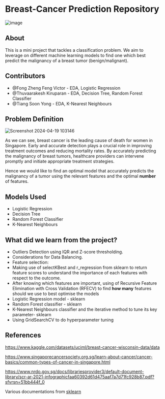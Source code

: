 # Breast-Cancer Prediction Repository
![image](https://github.com/VictorrFong/SC1015---Breast-Cancer-Prediction/assets/162713262/18c0aa7f-9a1c-49e9-a9e1-f93c2a5eeb1d)

## About
This is a mini project that tackles a classification problem. We aim to leverage on different machine learning models to find one which best predict the malignancy of a breast tumor (benign/malignant). 

## Contributors
- @Fong Zheng Feng Victor - EDA, Logistic Regression
- @Thuvaarakesh Kiruparan - EDA, Decision Tree, Random Forest Classifier
- @Tiang Soon Yong - EDA, K-Nearest Neighbours

## Problem Definition
![Screenshot 2024-04-19 103146](https://github.com/VictorrFong/SC1015---Breast-Cancer-Prediction/assets/162713262/e00c0613-4d5c-444b-b103-025a0a9562bb)

As we can see, breast cancer is the leading cause of death for women in Singapore. Early and accurate detection plays a crucial role in improving treatment outcomes and reducing mortality rates. By accurately predicting the malignancy of breast tumors, healthcare providers can intervene promptly and initiate appropriate treatment strategies.

Hence we would like to find an optimal model that accurately predicts the malignancy of a tumor using the relevant features and the optimal **number** of features. 


## Models Used
  - Logistic Regression
  - Decision Tree
  - Random Forest Classifier
  - K-Nearest Neighbours

## What did we learn from the project?
- Outliers Detection using IQR and Z-score thresholding.
- Considerations for Data Balancing.
- Feature selection:
- Making use of selectKBest and r_regression from sklearn to return feature scores to understand the importance of each features with respect to the outcome.
- After knowing which features are important, using of Recursive Feature Elimination with Cross Validation (RFECV) to find **how many** features should we use to best optimise the models
- Logistic Regression model - sklearn
- Random Forest classifier - sklearn
- K-Nearest Neighbours classifier and the iterative method to tune its key parameter- sklearn
- Using GridSearchCV to do hyperparameter tuning

## References
https://www.kaggle.com/datasets/uciml/breast-cancer-wisconsin-data/data

https://www.singaporecancersociety.org.sg/learn-about-cancer/cancer-basics/common-types-of-cancer-in-singapore.html

https://www.nrdo.gov.sg/docs/librariesprovider3/default-document-library/scr-ar-2021-infographicfaa60392d61d475aaf7a7d71fc928b87.pdf?sfvrsn=51bb444f_0

Various documentations from [sklearn](https://scikit-learn.org/stable)



